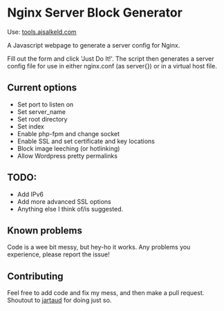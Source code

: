Nginx Server Block Generator
=============================

Use: [tools.ajsalkeld.com](https://tools.ajsalkeld.com/nginx-server-block-generator)

A Javascript webpage to generate a server config for Nginx.

Fill out the form and click 'Just Do It!'. The script then generates a server config file for use in either nginx.conf (as server{}) or in a virtual host file.

Current options
---------------

* Set port to listen on
* Set server_name
* Set root directory
* Set index
* Enable php-fpm and change socket
* Enable SSL and set certificate and key locations
* Block image leeching (or hotlinking)
* Allow Wordpress pretty permalinks

TODO:
-----

* Add IPv6
* Add more advanced SSL options
* Anything else I think of/is suggested.

Known problems
--------------

Code is a wee bit messy, but hey-ho it works. Any problems you experience, please report the issue!

Contributing
-------------

Feel free to add code and fix my mess, and then make a pull request. Shoutout to [jartaud](https://github.com/jartaud) for doing just so.

